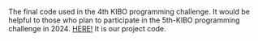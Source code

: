 The final code used in the 4th KIBO programming challenge. It would be helpful to those who plan to participate in the 5th-KIBO programming challenge in 2024.
[HERE!](https://github.com/KIBO-Astronut/4th-KIBO/blob/main/app/src/main/java/jp/jaxa/iss/kibo/rpc/sampleapk/YourService.java) It is our project code.
